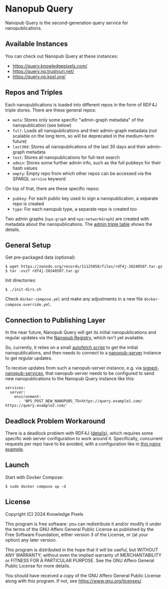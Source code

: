 # Nanopub Query

Nanopub Query is the second-generation query service for nanopublications.


## Available Instances

You can check out Nanopub Query at these instances:

- https://query.knowledgepixels.com/
- https://query.np.trustyuri.net/
- https://query.np.kpxl.org/


## Repos and Triples

Each nanopublications is loaded into different repos in the form of RDF4J triple stores. There are these general repos:

- `meta`: Stores only some specific "admin-graph metadata" of the nanopublication (see below)
- `full`: Loads all nanopublications and their admin-graph metadata (not scalable on the long term, so will be deprecated in the medium-term future)
- `last30d`: Stores all nanopublications of the last 30 days and their admin-graph metadata
- `text`: Stores all nanopublications for full-text search
- `admin`: Stores some further admin info, such as the full pubkeys for their hash values
- `empty`: Empty repo from which other repos can be accessed via the SPARQL `service` keyword

On top of that, there are these specific repos:

- `pubkey`: For each public key used to sign a nanopublication, a separate repo is created
- `type`: For each nanopub type, a separate repo is created too

Two admin graphs (`npa:graph` and `npa:networkGraph`) are created with metadata about the nanopublications.
The [admin triple table](doc/admin-triple-table.csv) shows the details.


## General Setup

Get pre-packaged data (optional):

    $ wget https://zenodo.org/records/11125050/files/rdf4j-20240507.tar.gz
    $ tar -xvzf rdf4j-20240507.tar.gz

Init directories:

    $ ./init-dirs.sh

Check `docker-compose.yml` and make any adjustments in a new file `docker-compose.override.yml`.


## Connection to Publishing Layer

In the near future, Nanopub Query will get its initial nanopublications and regular updates via the
[Nanopub Registry](https://github.com/knowledgepixels/nanopub-registry), which isn't yet available.

So, currently, it relies on a small [autofetch script](scripts/autofetch.sh) to get the initial
nanopublications, and then needs to connect to a [nanopub-server](https://github.com/tkuhn/nanopub-server)
instance to get regular updates.

To receive updates from such a nanopub-server instance, e.g. via
[signed-nanopub-services](https://github.com/peta-pico/signed-nanopub-services), that nanopub-server needs
to be configured to send new nanopublications to the Nanopub Query instance like this:

    services:
      server:
        environment:
          - 'NPS_POST_NEW_NANOPUBS_TO=https://query.example1.com/ https://query.example2.com/'


## Deadlock Problem Workaround

There is a deadlock problem with RDF4J ([details](https://github.com/eclipse-rdf4j/rdf4j/discussions/5120)), which
requires some specific web server configuration to work around it. Specifically, concurrent requests per repo have
to be avoided, with a configuration like in [this nginx example](nginx.conf).


## Launch

Start with Docker Compose:

    $ sudo docker compose up -d


## License

Copyright (C) 2024 Knowledge Pixels

This program is free software: you can redistribute it and/or modify
it under the terms of the GNU Affero General Public License as
published by the Free Software Foundation, either version 3 of the
License, or (at your option) any later version.

This program is distributed in the hope that it will be useful,
but WITHOUT ANY WARRANTY; without even the implied warranty of
MERCHANTABILITY or FITNESS FOR A PARTICULAR PURPOSE.  See the
GNU Affero General Public License for more details.

You should have received a copy of the GNU Affero General Public License
along with this program.  If not, see https://www.gnu.org/licenses/.
